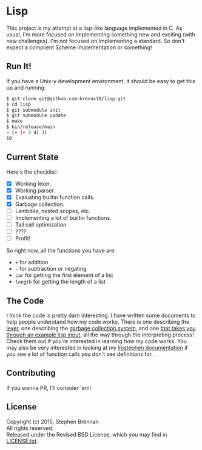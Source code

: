 Lisp
====

This project is my attempt at a lisp-like language implemented in C.  As usual,
I'm more focused on implementing something new and exciting (with new
challenges).  I'm not focused on implementing a standard.  So don't expect a
complient Scheme implementation or something!

Run It!
-------

If you have a Unix-y development environment, it should be easy to get this up
and running:

```bash
$ git clone git@github.com:brenns10/lisp.git
$ cd lisp
$ git submodule init
$ git submodule update
$ make
$ bin/release/main
> (+ (+ 3 4) 3)
10
```

Current State
-------------

Here's the checklist:

- [x] Working lexer.
- [x] Working parser.
- [x] Evaluating builtin function calls.
- [x] Garbage collection.
- [ ] Lambdas, nested scopes, etc.
- [ ] Implementing a lot of builtin functions.
- [ ] Tail call optimization
- [ ] ????
- [ ] Profit!

So right now, all the functions you have are:

- `+` for addition
- `-` for subtraction or negating
- `car` for getting the first element of a list
- `length` for getting the length of a list

The Code
--------

I think the code is pretty darn interesting.  I have written some documents to
help people understand how my code works.  There is one describing the
[lexer](LEXER.md), one describing the [garbage collection system](GARBAGE.md),
and one [that takes you through an example lisp input](EXAMPLE.md), all the way
through the interpreting process!  Check them out if you're interested in
learning how my code works.  You may also be very interested in looking at my
[libstephen documentation](http://stephen-brennan.com/libstephen) if you see a
lot of function calls you don't see definitions for.

Contributing
------------

If you wanna PR, I'll consider 'em!

License
-------

Copyright (c) 2015, Stephen Brennan  
All rights reserved.  
Released under the Revised BSD License, which you may find in
[LICENSE.txt](LICENSE.txt).
